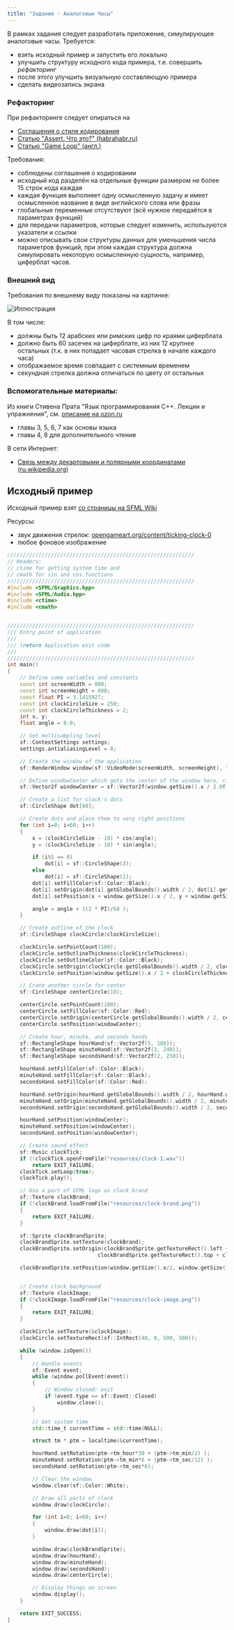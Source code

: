 ```yaml
---
title: "Задание - Аналоговые Часы"
---
```


В рамках задания следует разработать приложение, симулирующее аналоговые часы. Требуется:

- взять исходный пример и запустить его локально
- улучшить структуру исходного кода примера, т.е. совершить *рефакторинг*
- после этого улучшить визуальную составляющую примера
- сделать видеозапись экрана

### Рефакторинг

При рефакторинге следует опираться на

- [Соглашения о стиле кодирования](coding_conventions.html)
- [Статью "Assert. Что это?" (habrahabr.ru)](https://habrahabr.ru/post/141080/)
- [Статью "Game Loop" (англ.)](http://gameprogrammingpatterns.com/game-loop.html)

Требования:

- соблюдены соглашения о кодировании
- исходный код разделён на отдельные функции размером не более 15 строк кода каждая
- каждая функция выполняет одну осмысленную задачу и имеет осмысленное название в виде английского слова или фразы
- глобальные переменные отсутствуют (всё нужное передаётся в параметрах функций)
- для передачи параметров, которые следует изменить, используются указатели и ссылки
- можно описывать свои структуры данных для уменьшения числа параметров функций, при этом каждая структура должна симулировать некоторую осмысленную сущность, например, циферблат часов.

### Внешний вид

Требования по внешнему виду показаны на картинке:

![Иллюстрация](img/clocks.jpg)

В том числе:

- должны быть 12 арабских или римских цифр по краями циферблата
- должно быть 60 засечек на циферблате, из них 12 крупнее остальных (т.к. в них попадает часовая стрелка в начале каждого часа)
- отображаемое время совпадает с системным временем
- секундная стрелка должна отличаться по цвету от остальных

### Вспомогательные материалы:

Из книги Стивена Прата "Язык программирования C++. Лекции и упражнения", см. [описание на ozon.ru](http://www.ozon.ru/context/detail/id/7979735/)

- главы 3, 5, 6, 7 как основы языка
- главы 4, 8 для дополнительного чтения

В сети Интернет:

- [Связь между декартовыми и полярными координатами (ru.wikipedia.org)](https://ru.wikipedia.org/wiki/%D0%9F%D0%BE%D0%BB%D1%8F%D1%80%D0%BD%D0%B0%D1%8F_%D1%81%D0%B8%D1%81%D1%82%D0%B5%D0%BC%D0%B0_%D0%BA%D0%BE%D0%BE%D1%80%D0%B4%D0%B8%D0%BD%D0%B0%D1%82#.D0.A1.D0.B2.D1.8F.D0.B7.D1.8C_.D0.BC.D0.B5.D0.B6.D0.B4.D1.83_.D0.B4.D0.B5.D0.BA.D0.B0.D1.80.D1.82.D0.BE.D0.B2.D1.8B.D0.BC.D0.B8_.D0.B8_.D0.BF.D0.BE.D0.BB.D1.8F.D1.80.D0.BD.D1.8B.D0.BC.D0.B8_.D0.BA.D0.BE.D0.BE.D1.80.D0.B4.D0.B8.D0.BD.D0.B0.D1.82.D0.B0.D0.BC.D0.B8)

## Исходный пример

Исходный пример взят [со страницы на SFML Wiki](https://github.com/SFML/SFML/wiki/Source:-Analog-Clock)

Ресурсы:

- звук движения стрелок: [opengameart.org/content/ticking-clock-0](http://opengameart.org/content/ticking-clock-0)
- любое фоновое изображение

```cpp
////////////////////////////////////////////////////////////
// Headers:
// ctime for getting system time and
// cmath for sin and cos functions
////////////////////////////////////////////////////////////
#include <SFML/Graphics.hpp>
#include <SFML/Audio.hpp>
#include <ctime>
#include <cmath>


////////////////////////////////////////////////////////////
/// Entry point of application
///
/// \return Application exit code
///
////////////////////////////////////////////////////////////
int main()
{
    // Define some variables and constants
    const int screenWidth = 800;
    const int screenHeight = 600;
    const float PI = 3.1415927;
    const int clockCircleSize = 250;
    const int clockCircleThickness = 2;
    int x, y;
    float angle = 0.0;

    // Set multisampling level
    sf::ContextSettings settings;
    settings.antialiasingLevel = 8;

    // Create the window of the application
    sf::RenderWindow window(sf::VideoMode(screenWidth, screenHeight), "SFML Analog Clock", sf::Style::Close, settings);

    // Define windowCenter which gets the center of the window here, right after creating window
    sf::Vector2f windowCenter = sf::Vector2f(window.getSize().x / 2.0f, window.getSize().y / 2.0f);

    // Create a list for clock's dots
    sf::CircleShape dot[60];

    // Create dots and place them to very right positions
    for (int i=0; i<60; i++)
    {
        x = (clockCircleSize - 10) * cos(angle);
        y = (clockCircleSize - 10) * sin(angle);

        if (i%5 == 0)
            dot[i] = sf::CircleShape(3);
        else
            dot[i] = sf::CircleShape(1);
        dot[i].setFillColor(sf::Color::Black);
        dot[i].setOrigin(dot[i].getGlobalBounds().width / 2, dot[i].getGlobalBounds().height / 2);
        dot[i].setPosition(x + window.getSize().x / 2, y + window.getSize().y / 2);

        angle = angle + ((2 * PI)/60 );
    }

    // Create outline of the clock
    sf::CircleShape clockCircle(clockCircleSize);

    clockCircle.setPointCount(100);
    clockCircle.setOutlineThickness(clockCircleThickness);
    clockCircle.setOutlineColor(sf::Color::Black);
    clockCircle.setOrigin(clockCircle.getGlobalBounds().width / 2, clockCircle.getGlobalBounds().height / 2);
    clockCircle.setPosition(window.getSize().x / 2 + clockCircleThickness, window.getSize().y / 2 + clockCircleThickness);

    // Crate another circle for center
    sf::CircleShape centerCircle(10);

    centerCircle.setPointCount(100);
    centerCircle.setFillColor(sf::Color::Red);
    centerCircle.setOrigin(centerCircle.getGlobalBounds().width / 2, centerCircle.getGlobalBounds().height / 2);
    centerCircle.setPosition(windowCenter);

    // Create hour, minute, and seconds hands
    sf::RectangleShape hourHand(sf::Vector2f(5, 180));
    sf::RectangleShape minuteHand(sf::Vector2f(3, 240));
    sf::RectangleShape secondsHand(sf::Vector2f(2, 250));

    hourHand.setFillColor(sf::Color::Black);
    minuteHand.setFillColor(sf::Color::Black);
    secondsHand.setFillColor(sf::Color::Red);

    hourHand.setOrigin(hourHand.getGlobalBounds().width / 2, hourHand.getGlobalBounds().height - 25);
    minuteHand.setOrigin(minuteHand.getGlobalBounds().width / 2, minuteHand.getGlobalBounds().height - 25);
    secondsHand.setOrigin(secondsHand.getGlobalBounds().width / 2, secondsHand.getGlobalBounds().height - 25);

    hourHand.setPosition(windowCenter);
    minuteHand.setPosition(windowCenter);
    secondsHand.setPosition(windowCenter);

    // Create sound effect
    sf::Music clockTick;
    if (!clockTick.openFromFile("resources/clock-1.wav"))
        return EXIT_FAILURE;
    clockTick.setLoop(true);
    clockTick.play();

    // Use a part of SFML logo as clock brand
    sf::Texture clockBrand;
    if (!clockBrand.loadFromFile("resources/clock-brand.png"))
    {
        return EXIT_FAILURE;
    }

    sf::Sprite clockBrandSprite;
    clockBrandSprite.setTexture(clockBrand);
    clockBrandSprite.setOrigin(clockBrandSprite.getTextureRect().left + clockBrandSprite.getTextureRect().width/2.0f,
                             clockBrandSprite.getTextureRect().top + clockBrandSprite.getTextureRect().height/2.0f);

    clockBrandSprite.setPosition(window.getSize().x/2, window.getSize().y -100);


    // Create clock background
    sf::Texture clockImage;
    if (!clockImage.loadFromFile("resources/clock-image.png"))
    {
        return EXIT_FAILURE;
    }

    clockCircle.setTexture(&clockImage);
    clockCircle.setTextureRect(sf::IntRect(40, 0, 500, 500));

    while (window.isOpen())
    {
        // Handle events
        sf::Event event;
        while (window.pollEvent(event))
        {
            // Window closed: exit
            if (event.type == sf::Event::Closed)
                window.close();
        }

        // Get system time
        std::time_t currentTime = std::time(NULL);

        struct tm * ptm = localtime(&currentTime);

        hourHand.setRotation(ptm->tm_hour*30 + (ptm->tm_min/2) );
        minuteHand.setRotation(ptm->tm_min*6 + (ptm->tm_sec/12) );
        secondsHand.setRotation(ptm->tm_sec*6);

        // Clear the window
        window.clear(sf::Color::White);

        // Draw all parts of clock
        window.draw(clockCircle);

        for (int i=0; i<60; i++)
        {
            window.draw(dot[i]);
        }

        window.draw(clockBrandSprite);
        window.draw(hourHand);
        window.draw(minuteHand);
        window.draw(secondsHand);
        window.draw(centerCircle);

        // Display things on screen
        window.display();
    }

    return EXIT_SUCCESS;
}
```
